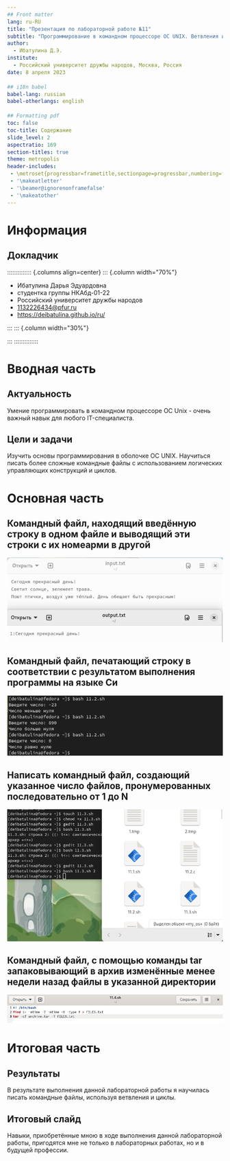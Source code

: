 ```yaml
---
## Front matter
lang: ru-RU
title: "Презентация по лабораторной работе №11"
subtitle: "Программирование в командном процессоре ОС UNIX. Ветвления и циклы."
author:
  - Ибатулина Д.Э.
institute:
  - Российский университет дружбы народов, Москва, Россия
date: 8 апреля 2023

## i18n babel
babel-lang: russian
babel-otherlangs: english

## Formatting pdf
toc: false
toc-title: Содержание
slide_level: 2
aspectratio: 169
section-titles: true
theme: metropolis
header-includes:
 - \metroset{progressbar=frametitle,sectionpage=progressbar,numbering=fraction}
 - '\makeatletter'
 - '\beamer@ignorenonframefalse'
 - '\makeatother'
---
```


# Информация

## Докладчик

:::::::::::::: {.columns align=center}
::: {.column width="70%"}

  * Ибатулина Дарья Эдуардовна
  * студентка группы НКАбд-01-22
  * Российский университет дружбы народов
  * [1132226434@pfur.ru](mailto:1132226434@pfur.ru)
  * <https://deibatulina.github.io/ru/>

:::
::: {.column width="30%"}


:::
::::::::::::::

# Вводная часть

## Актуальность

  Умение программировать в командном процессоре ОС Unix - очень важный навык для любого IT-специалиста.

## Цели и задачи

  Изучить основы программирования в оболочке ОС UNIX. Научиться писать более сложные командные файлы с использованием логических управляющих конструкций и циклов.

# Основная часть

## Командный файл, находящий введённую строку в одном файле и выводящий эти строки с их номеарми в другой
  
![](image/2.png)

## Командный файл, печатающий строку в соответствии с результатом выполнения программы на языке Си
  
![](image/7.png)

## Написать командный файл, создающий указанное число файлов, пронумерованных последовательно от 1 до N
  
![](image/11.png)

## Командный файл, с помощью команды tar запаковывающий в архив изменённые менее недели назад файлы в указанной директории
  
![](image/12.png)

# Итоговая часть

## Результаты

  В результате выполнения данной лабораторной работы я научилась писать командные файлы, используя ветвления и циклы.

## Итоговый слайд

  Навыки, приобретённые мною в ходе выполнения данной лабораторной работы, пригодятся мне не только в лабораторных работах, но и в будущей профессии.


